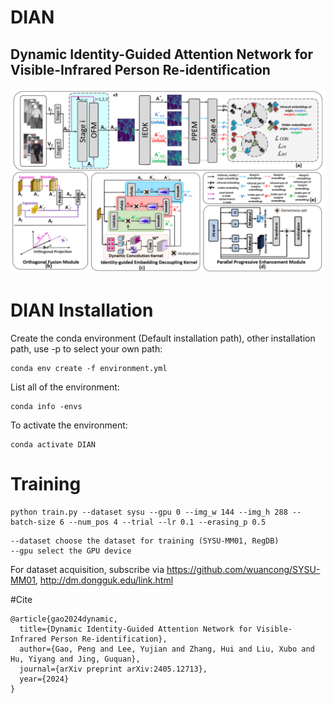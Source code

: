 # DIAN
## Dynamic Identity-Guided Attention Network for Visible-Infrared Person Re-identification
![image](https://github.com/gaopenghkbu/DIAN/blob/main/Model_architecture.png)
# DIAN Installation
Create the conda environment (Default installation path), other installation path, use -p to select your own path:
```
conda env create -f environment.yml
```
List all of the environment:
```
conda info -envs
```
To activate the environment:
```
conda activate DIAN
```
# Training
```
python train.py --dataset sysu --gpu 0 --img_w 144 --img_h 288 --batch-size 6 --num_pos 4 --trial --lr 0.1 --erasing_p 0.5 
```
```
--dataset choose the dataset for training (SYSU-MM01, RegDB)
--gpu select the GPU device
```
For dataset acquisition, subscribe via https://github.com/wuancong/SYSU-MM01, http://dm.dongguk.edu/link.html

#Cite
```
@article{gao2024dynamic,
  title={Dynamic Identity-Guided Attention Network for Visible-Infrared Person Re-identification},
  author={Gao, Peng and Lee, Yujian and Zhang, Hui and Liu, Xubo and Hu, Yiyang and Jing, Guquan},
  journal={arXiv preprint arXiv:2405.12713},
  year={2024}
}
```
